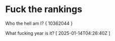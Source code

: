 # Fuck the rankings

Who the hell am I?
{ 10362044 }

What fucking year is it?
[ 2025-01-14T04:26:40Z ]
